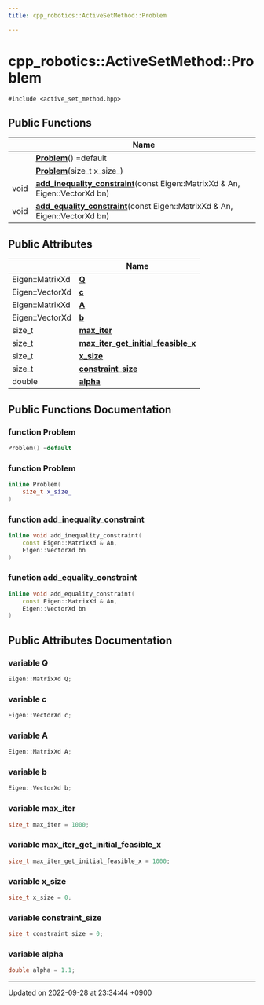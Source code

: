 ```yaml
---
title: cpp_robotics::ActiveSetMethod::Problem

---
```


# cpp_robotics::ActiveSetMethod::Problem






`#include <active_set_method.hpp>`

## Public Functions

|                | Name           |
| -------------- | -------------- |
| | **[Problem](/cpp_robotics/doxybook/Classes/structcpp__robotics_1_1ActiveSetMethod_1_1Problem/#function-problem)**() =default |
| | **[Problem](/cpp_robotics/doxybook/Classes/structcpp__robotics_1_1ActiveSetMethod_1_1Problem/#function-problem)**(size_t x_size_) |
| void | **[add_inequality_constraint](/cpp_robotics/doxybook/Classes/structcpp__robotics_1_1ActiveSetMethod_1_1Problem/#function-add-inequality-constraint)**(const Eigen::MatrixXd & An, Eigen::VectorXd bn) |
| void | **[add_equality_constraint](/cpp_robotics/doxybook/Classes/structcpp__robotics_1_1ActiveSetMethod_1_1Problem/#function-add-equality-constraint)**(const Eigen::MatrixXd & An, Eigen::VectorXd bn) |

## Public Attributes

|                | Name           |
| -------------- | -------------- |
| Eigen::MatrixXd | **[Q](/cpp_robotics/doxybook/Classes/structcpp__robotics_1_1ActiveSetMethod_1_1Problem/#variable-q)**  |
| Eigen::VectorXd | **[c](/cpp_robotics/doxybook/Classes/structcpp__robotics_1_1ActiveSetMethod_1_1Problem/#variable-c)**  |
| Eigen::MatrixXd | **[A](/cpp_robotics/doxybook/Classes/structcpp__robotics_1_1ActiveSetMethod_1_1Problem/#variable-a)**  |
| Eigen::VectorXd | **[b](/cpp_robotics/doxybook/Classes/structcpp__robotics_1_1ActiveSetMethod_1_1Problem/#variable-b)**  |
| size_t | **[max_iter](/cpp_robotics/doxybook/Classes/structcpp__robotics_1_1ActiveSetMethod_1_1Problem/#variable-max-iter)**  |
| size_t | **[max_iter_get_initial_feasible_x](/cpp_robotics/doxybook/Classes/structcpp__robotics_1_1ActiveSetMethod_1_1Problem/#variable-max-iter-get-initial-feasible-x)**  |
| size_t | **[x_size](/cpp_robotics/doxybook/Classes/structcpp__robotics_1_1ActiveSetMethod_1_1Problem/#variable-x-size)**  |
| size_t | **[constraint_size](/cpp_robotics/doxybook/Classes/structcpp__robotics_1_1ActiveSetMethod_1_1Problem/#variable-constraint-size)**  |
| double | **[alpha](/cpp_robotics/doxybook/Classes/structcpp__robotics_1_1ActiveSetMethod_1_1Problem/#variable-alpha)**  |

## Public Functions Documentation

### function Problem

```cpp
Problem() =default
```


### function Problem

```cpp
inline Problem(
    size_t x_size_
)
```


### function add_inequality_constraint

```cpp
inline void add_inequality_constraint(
    const Eigen::MatrixXd & An,
    Eigen::VectorXd bn
)
```


### function add_equality_constraint

```cpp
inline void add_equality_constraint(
    const Eigen::MatrixXd & An,
    Eigen::VectorXd bn
)
```


## Public Attributes Documentation

### variable Q

```cpp
Eigen::MatrixXd Q;
```


### variable c

```cpp
Eigen::VectorXd c;
```


### variable A

```cpp
Eigen::MatrixXd A;
```


### variable b

```cpp
Eigen::VectorXd b;
```


### variable max_iter

```cpp
size_t max_iter = 1000;
```


### variable max_iter_get_initial_feasible_x

```cpp
size_t max_iter_get_initial_feasible_x = 1000;
```


### variable x_size

```cpp
size_t x_size = 0;
```


### variable constraint_size

```cpp
size_t constraint_size = 0;
```


### variable alpha

```cpp
double alpha = 1.1;
```


-------------------------------

Updated on 2022-09-28 at 23:34:44 +0900